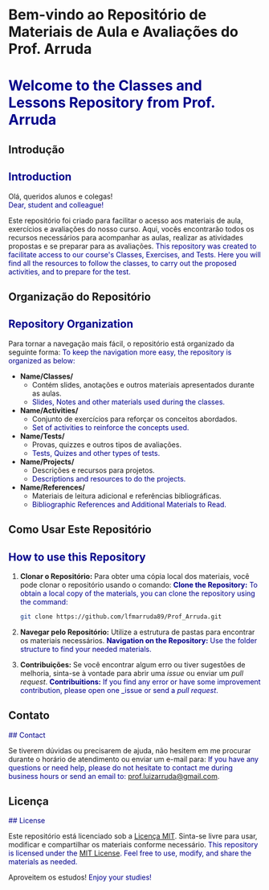 # Bem-vindo ao Repositório de Materiais de Aula e Avaliações do Prof. Arruda 
# <span style="color:darkblue">Welcome to the Classes and Lessons Repository from Prof. Arruda</span>

## Introdução
## <span style="color:darkblue"> Introduction </span>

Olá, queridos alunos e colegas!  
<span style="color:darkblue">Dear, student and colleague!</span>

Este repositório foi criado para facilitar o acesso aos materiais de aula, exercícios e avaliações do nosso curso. Aqui, vocês encontrarão todos os recursos necessários para acompanhar as aulas, realizar as atividades propostas e se preparar para as avaliações. 
<span style="color:darkblue">This repository was created to facilitate access to our course's Classes, Exercises, and Tests. Here you will find all the resources to follow the classes, to carry out the proposed activities, and to prepare for the test.</span>

## Organização do Repositório
## <span style="color:darkblue">Repository Organization</span>

Para tornar a navegação mais fácil, o repositório está organizado da seguinte forma:
<span style="color:darkblue">To keep the navigation more easy, the repository is organized as below:</span>

- **Name/Classes/**
  - Contém slides, anotações e outros materiais apresentados durante as aulas.
  - <span style="color:darkblue">Slides, Notes and other materials used during the classes.</span>
- **Name/Activities/**
  - Conjunto de exercícios para reforçar os conceitos abordados.
  - <span style="color:darkblue">Set of activities to reinforce the concepts used.</span>
- **Name/Tests/**
  - Provas, quizzes e outros tipos de avaliações.
  - <span style="color:darkblue">Tests, Quizes and other types of tests.</span>
- **Name/Projects/**
  - Descrições e recursos para projetos.
  - <span style="color:darkblue">Descriptions and resources to do the projects.</span>
- **Name/References/**
  - Materiais de leitura adicional e referências bibliográficas.
  - <span style="color:darkblue">Bibliographic References and Additional Materials to Read.</span>

## Como Usar Este Repositório
## <span style="color:darkblue">How to use this Repository</span>

1. **Clonar o Repositório:** Para obter uma cópia local dos materiais, você pode clonar o repositório usando o comando:
   <span style="color:darkblue">**Clone the Repository:** To obtain a local copy of the materials, you can clone the repository using the command:</span>
    ```sh
    git clone https://github.com/lfmarruda89/Prof_Arruda.git
    ```

3. **Navegar pelo Repositório:** Utilize a estrutura de pastas para encontrar os materiais necessários.
   <span style="color:darkblue">**Navigation on the Repository:** Use the folder structure to find your needed materials.</span>

4. **Contribuições:** Se você encontrar algum erro ou tiver sugestões de melhoria, sinta-se à vontade para abrir uma _issue_ ou enviar um _pull request_.
   <span style="color:darkblue">**Contribuitions:** If you find any error or have some improvement contribution, please open one _issue or send a _pull request_.</span>

## Contato
<span style="color:darkblue">## Contact</span>

Se tiverem dúvidas ou precisarem de ajuda, não hesitem em me procurar durante o horário de atendimento ou enviar um e-mail para:
<span style="color:darkblue">If you have any questions or need help, please do not hesitate to contact me during business hours or send an email to:</span>
[prof.luizarruda@gmail.com](mailto:prof.luizarruda@gmail.com).

## Licença
<span style="color:darkblue">## License</span>

Este repositório está licenciado sob a [Licença MIT](LICENSE). Sinta-se livre para usar, modificar e compartilhar os materiais conforme necessário.
<span style="color:darkblue">This repository is licensed under the [MIT License](LICENSE). Feel free to use, modify, and share the materials as needed.</span>

Aproveitem os estudos!
<span style="color:darkblue">Enjoy your studies!</span>
